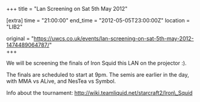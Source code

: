 +++
title = "Lan Screening on Sat 5th May 2012"

[extra]
time = "21:00:00"
end_time = "2012-05-05T23:00:00Z"
location = "LIB2"

original = "https://uwcs.co.uk/events/lan-screening-on-sat-5th-may-2012-1474489064787/"    
+++

We will be screening the finals of Iron Squid this LAN on the projector :).

The finals are scheduled to start at 9pm. The semis are earlier in the day, with MMA vs ALive, and NesTea vs Symbol.

Info about the tournament: http://wiki.teamliquid.net/starcraft2/Iron\_Squid


